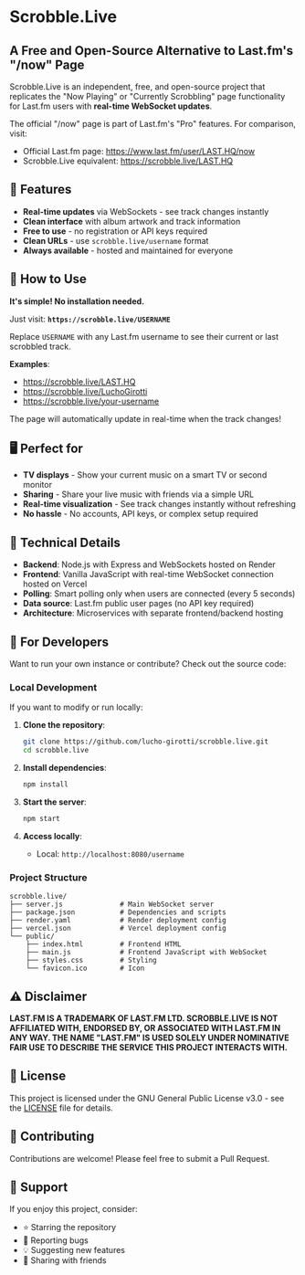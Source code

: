 # Scrobble.Live

## A Free and Open-Source Alternative to Last.fm's "/now" Page

Scrobble.Live is an independent, free, and open-source project that replicates the "Now Playing" or "Currently Scrobbling" page functionality for Last.fm users with **real-time WebSocket updates**.

The official "/now" page is part of Last.fm's "Pro" features. For comparison, visit:

- Official Last.fm page: https://www.last.fm/user/LAST.HQ/now
- Scrobble.Live equivalent: https://scrobble.live/LAST.HQ

## 🎵 Features

- **Real-time updates** via WebSockets - see track changes instantly
- **Clean interface** with album artwork and track information
- **Free to use** - no registration or API keys required
- **Clean URLs** - use `scrobble.live/username` format
- **Always available** - hosted and maintained for everyone

## 🚀 How to Use

**It's simple! No installation needed.**

Just visit: **`https://scrobble.live/USERNAME`**

Replace `USERNAME` with any Last.fm username to see their current or last scrobbled track.

**Examples**:
- https://scrobble.live/LAST.HQ
- https://scrobble.live/LuchoGirotti
- https://scrobble.live/your-username

The page will automatically update in real-time when the track changes!

## 🖥️ Perfect for

- **TV displays** - Show your current music on a smart TV or second monitor
- **Sharing** - Share your live music with friends via a simple URL
- **Real-time visualization** - See track changes instantly without refreshing
- **No hassle** - No accounts, API keys, or complex setup required

## 📝 Technical Details

- **Backend**: Node.js with Express and WebSockets hosted on Render
- **Frontend**: Vanilla JavaScript with real-time WebSocket connection hosted on Vercel
- **Polling**: Smart polling only when users are connected (every 5 seconds)
- **Data source**: Last.fm public user pages (no API key required)
- **Architecture**: Microservices with separate frontend/backend hosting

## 🔧 For Developers

Want to run your own instance or contribute? Check out the source code:

### Local Development

If you want to modify or run locally:

1. **Clone the repository**:
   ```bash
   git clone https://github.com/lucho-girotti/scrobble.live.git
   cd scrobble.live
   ```

2. **Install dependencies**:
   ```bash
   npm install
   ```

3. **Start the server**:
   ```bash
   npm start
   ```

4. **Access locally**:
   - Local: `http://localhost:8080/username`

### Project Structure

```
scrobble.live/
├── server.js              # Main WebSocket server
├── package.json           # Dependencies and scripts
├── render.yaml            # Render deployment config
├── vercel.json            # Vercel deployment config
└── public/
    ├── index.html         # Frontend HTML
    ├── main.js            # Frontend JavaScript with WebSocket
    ├── styles.css         # Styling
    └── favicon.ico        # Icon
```

## ⚠️ Disclaimer

**LAST.FM IS A TRADEMARK OF LAST.FM LTD. SCROBBLE.LIVE IS NOT AFFILIATED WITH, ENDORSED BY, OR ASSOCIATED WITH LAST.FM IN ANY WAY. THE NAME "LAST.FM" IS USED SOLELY UNDER NOMINATIVE FAIR USE TO DESCRIBE THE SERVICE THIS PROJECT INTERACTS WITH.**

## 📄 License

This project is licensed under the GNU General Public License v3.0 - see the [LICENSE](LICENSE) file for details.

## 🤝 Contributing

Contributions are welcome! Please feel free to submit a Pull Request.

## 💖 Support

If you enjoy this project, consider:
- ⭐ Starring the repository
- 🐛 Reporting bugs
- 💡 Suggesting new features
- 🔄 Sharing with friends